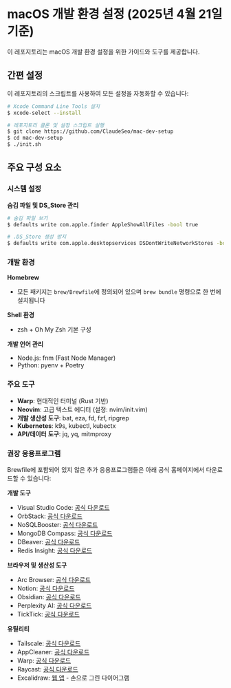# macOS 개발 환경 설정 (2025년 4월 21일 기준)

이 레포지토리는 macOS 개발 환경 설정을 위한 가이드와 도구를 제공합니다.

## 간편 설정

이 레포지토리의 스크립트를 사용하여 모든 설정을 자동화할 수 있습니다:

```sh
# Xcode Command Line Tools 설치
$ xcode-select --install

# 레포지토리 클론 및 설정 스크립트 실행
$ git clone https://github.com/ClaudeSeo/mac-dev-setup
$ cd mac-dev-setup
$ ./init.sh
```

## 주요 구성 요소

### 시스템 설정

**숨김 파일 및 DS_Store 관리**

```sh
# 숨김 파일 보기
$ defaults write com.apple.finder AppleShowAllFiles -bool true

# .DS_Store 생성 방지
$ defaults write com.apple.desktopservices DSDontWriteNetworkStores -bool true
```

### 개발 환경

**Homebrew**

- 모든 패키지는 `brew/Brewfile`에 정의되어 있으며 `brew bundle` 명령으로 한 번에 설치됩니다

**Shell 환경**

- zsh + Oh My Zsh 기본 구성

**개발 언어 관리**

- Node.js: fnm (Fast Node Manager)
- Python: pyenv + Poetry

### 주요 도구

- **Warp**: 현대적인 터미널 (Rust 기반)
- **Neovim**: 고급 텍스트 에디터 (설정: nvim/init.vim)
- **개발 생산성 도구**: bat, eza, fd, fzf, ripgrep
- **Kubernetes**: k9s, kubectl, kubectx
- **API/데이터 도구**: jq, yq, mitmproxy

### 권장 응용프로그램

Brewfile에 포함되어 있지 않은 추가 응용프로그램들은 아래 공식 홈페이지에서 다운로드할 수 있습니다:

**개발 도구**

- Visual Studio Code: [공식 다운로드](https://code.visualstudio.com/download)
- OrbStack: [공식 다운로드](https://orbstack.dev/download)
- NoSQLBooster: [공식 다운로드](https://nosqlbooster.com/downloads)
- MongoDB Compass: [공식 다운로드](https://www.mongodb.com/products/compass)
- DBeaver: [공식 다운로드](https://dbeaver.io/download/)
- Redis Insight: [공식 다운로드](https://redis.com/redis-insight/)

**브라우저 및 생산성 도구**

- Arc Browser: [공식 다운로드](https://arc.net/download)
- Notion: [공식 다운로드](https://www.notion.so/desktop)
- Obsidian: [공식 다운로드](https://obsidian.md/download)
- Perplexity AI: [공식 다운로드](https://www.perplexity.ai/platforms)
- TickTick: [공식 다운로드](https://ticktick.com/about/download)

**유틸리티**

- Tailscale: [공식 다운로드](https://tailscale.com/download/macos)
- AppCleaner: [공식 다운로드](https://freemacsoft.net/appcleaner/)
- Warp: [공식 다운로드](https://www.warp.dev/download)
- Raycast: [공식 다운로드](https://www.raycast.com/)
- Excalidraw: [웹 앱](https://excalidraw.com) - 손으로 그린 다이어그램
